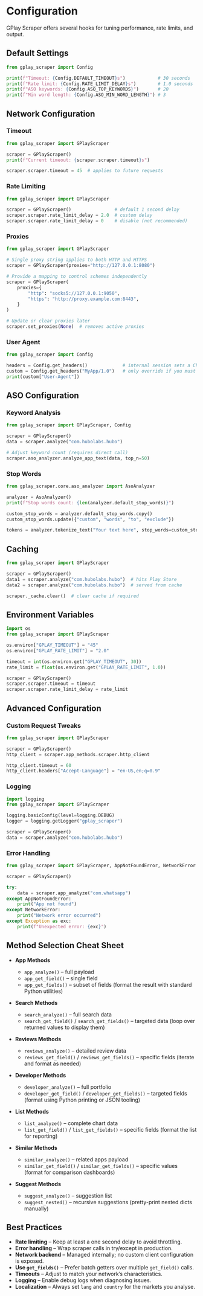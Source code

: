 # Configuration

GPlay Scraper offers several hooks for tuning performance, rate limits, and output.

## Default Settings

```python
from gplay_scraper import Config

print(f"Timeout: {Config.DEFAULT_TIMEOUT}s")            # 30 seconds
print(f"Rate limit: {Config.RATE_LIMIT_DELAY}s")        # 1.0 seconds
print(f"ASO keywords: {Config.ASO_TOP_KEYWORDS}")       # 20
print(f"Min word length: {Config.ASO_MIN_WORD_LENGTH}") # 3
```

## Network Configuration

### Timeout

```python
from gplay_scraper import GPlayScraper

scraper = GPlayScraper()
print(f"Current timeout: {scraper.scraper.timeout}s")

scraper.scraper.timeout = 45  # applies to future requests
```

### Rate Limiting

```python
from gplay_scraper import GPlayScraper

scraper = GPlayScraper()                # default 1 second delay
scraper.scraper.rate_limit_delay = 2.0  # custom delay
scraper.scraper.rate_limit_delay = 0    # disable (not recommended)
```

### Proxies

```python
from gplay_scraper import GPlayScraper

# Single proxy string applies to both HTTP and HTTPS
scraper = GPlayScraper(proxies="http://127.0.0.1:8080")

# Provide a mapping to control schemes independently
scraper = GPlayScraper(
    proxies={
        "http": "socks5://127.0.0.1:9050",
        "https": "http://proxy.example.com:8443",
    }
)

# Update or clear proxies later
scraper.set_proxies(None)  # removes active proxies
```

### User Agent

```python
from gplay_scraper import Config

headers = Config.get_headers()             # internal session sets a Chrome UA by default
custom = Config.get_headers("MyApp/1.0")   # only override if you must
print(custom["User-Agent"])
```

## ASO Configuration

### Keyword Analysis

```python
from gplay_scraper import GPlayScraper, Config

scraper = GPlayScraper()
data = scraper.analyze("com.hubolabs.hubo")

# Adjust keyword count (requires direct call)
scraper.aso_analyzer.analyze_app_text(data, top_n=50)
```

### Stop Words

```python
from gplay_scraper.core.aso_analyzer import AsoAnalyzer

analyzer = AsoAnalyzer()
print(f"Stop words count: {len(analyzer.default_stop_words)}")

custom_stop_words = analyzer.default_stop_words.copy()
custom_stop_words.update({"custom", "words", "to", "exclude"})

tokens = analyzer.tokenize_text("Your text here", stop_words=custom_stop_words)
```

## Caching

```python
from gplay_scraper import GPlayScraper

scraper = GPlayScraper()
data1 = scraper.analyze("com.hubolabs.hubo")  # hits Play Store
data2 = scraper.analyze("com.hubolabs.hubo")  # served from cache

scraper._cache.clear()  # clear cache if required
```

## Environment Variables

```python
import os
from gplay_scraper import GPlayScraper

os.environ["GPLAY_TIMEOUT"] = "45"
os.environ["GPLAY_RATE_LIMIT"] = "2.0"

timeout = int(os.environ.get("GPLAY_TIMEOUT", 30))
rate_limit = float(os.environ.get("GPLAY_RATE_LIMIT", 1.0))

scraper = GPlayScraper()
scraper.scraper.timeout = timeout
scraper.scraper.rate_limit_delay = rate_limit
```

## Advanced Configuration

### Custom Request Tweaks

```python
from gplay_scraper import GPlayScraper

scraper = GPlayScraper()
http_client = scraper.app_methods.scraper.http_client

http_client.timeout = 60
http_client.headers["Accept-Language"] = "en-US,en;q=0.9"
```

### Logging

```python
import logging
from gplay_scraper import GPlayScraper

logging.basicConfig(level=logging.DEBUG)
logger = logging.getLogger("gplay_scraper")

scraper = GPlayScraper()
data = scraper.analyze("com.hubolabs.hubo")
```

### Error Handling

```python
from gplay_scraper import GPlayScraper, AppNotFoundError, NetworkError

scraper = GPlayScraper()

try:
    data = scraper.app_analyze("com.whatsapp")
except AppNotFoundError:
    print("App not found")
except NetworkError:
    print("Network error occurred")
except Exception as exc:
    print(f"Unexpected error: {exc}")
```

## Method Selection Cheat Sheet

- **App Methods**
  - `app_analyze()` – full payload
  - `app_get_field()` – single field
  - `app_get_fields()` – subset of fields (format the result with standard Python utilities)

- **Search Methods**
  - `search_analyze()` – full search data
  - `search_get_field()` / `search_get_fields()` – targeted data (loop over returned values to display them)

- **Reviews Methods**
  - `reviews_analyze()` – detailed review data
  - `reviews_get_field()` / `reviews_get_fields()` – specific fields (iterate and format as needed)

- **Developer Methods**
  - `developer_analyze()` – full portfolio
  - `developer_get_field()` / `developer_get_fields()` – targeted fields (format using Python printing or JSON tooling)

- **List Methods**
  - `list_analyze()` – complete chart data
  - `list_get_field()` / `list_get_fields()` – specific fields (format the list for reporting)

- **Similar Methods**
  - `similar_analyze()` – related apps payload
  - `similar_get_field()` / `similar_get_fields()` – specific values (format for comparison dashboards)

- **Suggest Methods**
  - `suggest_analyze()` – suggestion list
  - `suggest_nested()` – recursive suggestions (pretty-print nested dicts manually)

## Best Practices

- **Rate limiting** – Keep at least a one second delay to avoid throttling.
- **Error handling** – Wrap scraper calls in try/except in production.
- **Network backend** – Managed internally; no custom client configuration is exposed.
- **Use `get_fields()`** – Prefer batch getters over multiple `get_field()` calls.
- **Timeouts** – Adjust to match your network’s characteristics.
- **Logging** – Enable debug logs when diagnosing issues.
- **Localization** – Always set `lang` and `country` for the markets you analyse.
